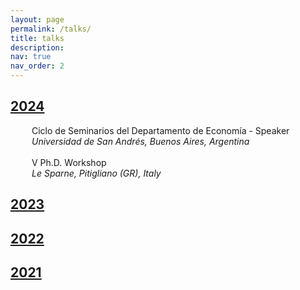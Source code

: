 ```yaml
---
layout: page
permalink: /talks/
title: talks
description:
nav: true
nav_order: 2
---
```


<div class="projects">
  <a id="2024" href="javascript:void(0);" onclick="toggleVisibility('2024-content')">
    <h2 class="category"> 2024 </h2>
  </a>
</div>

<!-- 2024 -->
<div id="2024-content" style="display: block;">

  <div style="display: flex; flex-direction: column; gap: 0;">
      <!-- First row: Person icon and seminar title -->
      <div style="display: flex; align-items: flex-start;">
          <div style="width: 24px; display: flex; justify-content: center; align-self: flex-start;">
              <i class="fa-solid fa-person-chalkboard" style="color: var(--global-theme-color);"></i>
          </div>
          <span style="margin-left: 10px;">Ciclo de Seminarios del Departamento de Economía -
          <span style="color: var(--global-theme-color);">Speaker</span></span>
      </div>
      <!-- Second row: Location icon and location text -->
      <div style="display: flex; align-items: flex-start; margin-top: 0;">
          <div style="width: 24px; display: flex; justify-content: center; align-self: flex-start;">
              <i class="fa-solid fa-location-dot" style="color: var(--global-theme-color);"></i>
          </div>
          <span style="margin-left: 10px;"><i>Universidad de San Andrés, Buenos Aires, Argentina</i></span>
      </div>
  </div>

  <br>

  <div style="display: flex; flex-direction: column; gap: 0;">
      <!-- First row: Person icon and seminar title -->
      <div style="display: flex; align-items: flex-start;">
          <div style="width: 24px; display: flex; justify-content: center; align-self: flex-start;">
              <i class="fa-solid fa-person-chalkboard" style="color: var(--global-theme-color);"></i>
          </div>
          <span style="margin-left: 10px;">&#8548; Ph.D. Workshop</span>
      </div>
      <!-- Second row: Location icon and location text -->
      <div style="display: flex; align-items: flex-start; margin-top: 0;">
          <div style="width: 24px; display: flex; justify-content: center; align-self: flex-start;">
              <i class="fa-solid fa-location-dot" style="color: var(--global-theme-color);"></i>
          </div>
          <span style="margin-left: 10px;"><i>Le Sparne, Pitigliano (GR), Italy</i></span>
      </div>
  </div>

</div>
<!-- end -->

<div class="projects">
  <a id="2023" href="javascript:void(0);" onclick="toggleVisibility('2023-content')">
    <h2 class="category"> 2023 </h2>
  </a>
</div>

<!-- 2023 -->
<div id="2023-content" style="display: none;">

  <div style="display: flex; flex-direction: column; gap: 0;">
      <!-- First row: Person icon and seminar title -->
      <div style="display: flex; align-items: flex-start;">
          <div style="width: 24px; display: flex; justify-content: center; align-self: flex-start;">
              <i class="fa-solid fa-person-chalkboard" style="color: var(--global-theme-color);"></i>
          </div>
          <span style="margin-left: 10px;">&#8547; Ph.D. Workshop -
        <span style="color: var(--global-theme-color);">Speaker</span></span>
      </div>
      <!-- Second row: Location icon and location text -->
      <div style="display: flex; align-items: flex-start; margin-top: 0;">
          <div style="width: 24px; display: flex; justify-content: center; align-self: flex-start;">
              <i class="fa-solid fa-location-dot" style="color: var(--global-theme-color);"></i>
          </div>
          <span style="margin-left: 10px;"><i>Le Sparne, Pitigliano (GR), Italy</i></span>
      </div>
  </div>

  <br>

  <div style="display: flex; flex-direction: column; gap: 0;">
      <!-- First row: Person icon and seminar title -->
      <div style="display: flex; align-items: flex-start;">
          <div style="width: 24px; display: flex; justify-content: center; align-self: flex-start;">
              <i class="fa-solid fa-person-chalkboard" style="color: var(--global-theme-color);"></i>
          </div>
          <span style="margin-left: 10px;">SAsCA Ph.D. Conference in Economics -
        <span style="color: var(--global-theme-color);">Speaker and discussant</span></span>
      </div>
      <!-- Second row: Location icon and location text -->
      <div style="display: flex; align-items: flex-start; margin-top: 0;">
          <div style="width: 24px; display: flex; justify-content: center; align-self: flex-start;">
              <i class="fa-solid fa-location-dot" style="color: var(--global-theme-color);"></i>
          </div>
          <span style="margin-left: 10px;"><i>University of Sassari, Sassari, Italy</i></span>
      </div>
  </div>

  <br>

  <div style="display: flex; flex-direction: column; gap: 0;">
      <!-- First row: Person icon and seminar title -->
      <div style="display: flex; align-items: flex-start;">
          <div style="width: 24px; display: flex; justify-content: center; align-self: flex-start;">
              <i class="fa-solid fa-person-chalkboard" style="color: var(--global-theme-color);"></i>
          </div>
          <span style="margin-left: 10px;">Workshop for Ph.D. Students In Economentrics and Empirical Economics (WEEE) -
        <span style="color: var(--global-theme-color);">Speaker</span></span>
      </div>
      <!-- Second row: Location icon and location text -->
      <div style="display: flex; align-items: flex-start; margin-top: 0;">
          <div style="width: 24px; display: flex; justify-content: center; align-self: flex-start;">
              <i class="fa-solid fa-location-dot" style="color: var(--global-theme-color);"></i>
          </div>
          <span style="margin-left: 10px;"><i>Bertinoro (FC), Italy</i></span>
      </div>
  </div>

  <br>

  <div style="display: flex; flex-direction: column; gap: 0;">
      <!-- First row: Person icon and seminar title -->
      <div style="display: flex; align-items: flex-start;">
          <div style="width: 24px; display: flex; justify-content: center; align-self: flex-start;">
              <i class="fa-solid fa-person-chalkboard" style="color: var(--global-theme-color);"></i>
          </div>
          <span style="margin-left: 10px;">Third Year Ph.D. Forum -
        <span style="color: var(--global-theme-color);">Speaker</span></span>
      </div>
      <!-- Second row: Location icon and location text -->
      <div style="display: flex; align-items: flex-start; margin-top: 0;">
          <div style="width: 24px; display: flex; justify-content: center; align-self: flex-start;">
              <i class="fa-solid fa-location-dot" style="color: var(--global-theme-color);"></i>
          </div>
          <span style="margin-left: 10px;"><i>University of Bologna, Bologna, Italy</i></span>
      </div>
  </div>
  
  <br>

  <div style="display: flex; flex-direction: column; gap: 0;">
      <!-- First row: Person icon and seminar title -->
      <div style="display: flex; align-items: flex-start;">
          <div style="width: 24px; display: flex; justify-content: center; align-self: flex-start;">
              <i class="fa-solid fa-person-chalkboard" style="color: var(--global-theme-color);"></i>
          </div>
          <span style="margin-left: 10px;">Presentation of <i>"A Modern Guide to the Economics of Crime"</i> by P. Buonanno, P. Vanin, and J. Vargas (Elgar, 2022) -
        <span style="color: var(--global-theme-color);">Discussant</span></span>
      </div>
      <!-- Second row: Location icon and location text -->
      <div style="display: flex; align-items: flex-start; margin-top: 0;">
          <div style="width: 24px; display: flex; justify-content: center; align-self: flex-start;">
              <i class="fa-solid fa-location-dot" style="color: var(--global-theme-color);"></i>
          </div>
          <span style="margin-left: 10px;"><i>“Walter Bigiavi” Library, Bologna, Italy</i></span>
      </div>
  </div>

</div>
<!-- end -->

<div class="projects">
  <a id="2022" href="javascript:void(0);" onclick="toggleVisibility('2022-content')">
    <h2 class="category"> 2022 </h2>
  </a>
</div>

<!-- 2022 -->
<div id="2022-content" style="display: none;">

  <div style="display: flex; flex-direction: column; gap: 0;">
      <!-- First row: Person icon and seminar title -->
      <div style="display: flex; align-items: flex-start;">
          <div style="width: 24px; display: flex; justify-content: center; align-self: flex-start;">
              <i class="fa-solid fa-person-chalkboard" style="color: var(--global-theme-color);"></i>
          </div>
          <span style="margin-left: 10px;">WiP Seminar -
        <span style="color: var(--global-theme-color);">Speaker</span></span>
      </div>
      <!-- Second row: Location icon and location text -->
      <div style="display: flex; align-items: flex-start; margin-top: 0;">
          <div style="width: 24px; display: flex; justify-content: center; align-self: flex-start;">
              <i class="fa-solid fa-location-dot" style="color: var(--global-theme-color);"></i>
          </div>
          <span style="margin-left: 10px;"><i>University of Bologna, Bologna, Italy</i></span>
      </div>
  </div>

  <br>

  <div style="display: flex; flex-direction: column; gap: 0;">
      <!-- First row: Person icon and seminar title -->
      <div style="display: flex; align-items: flex-start;">
          <div style="width: 24px; display: flex; justify-content: center; align-self: flex-start;">
              <i class="fa-solid fa-person-chalkboard" style="color: var(--global-theme-color);"></i>
          </div>
          <span style="margin-left: 10px;">&#8546; Ph.D. Workshop -
        <span style="color: var(--global-theme-color);">Speaker</span></span>
      </div>
      <!-- Second row: Location icon and location text -->
      <div style="display: flex; align-items: flex-start; margin-top: 0;">
          <div style="width: 24px; display: flex; justify-content: center; align-self: flex-start;">
              <i class="fa-solid fa-location-dot" style="color: var(--global-theme-color);"></i>
          </div>
          <span style="margin-left: 10px;"><i>Le Sparne, Pitigliano (GR), Italy</i></span>
      </div>
  </div>
  
  <br>

  <div style="display: flex; flex-direction: column; gap: 0;">
      <!-- First row: Person icon and seminar title -->
      <div style="display: flex; align-items: flex-start;">
          <div style="width: 24px; display: flex; justify-content: center; align-self: flex-start;">
              <i class="fa-solid fa-person-chalkboard" style="color: var(--global-theme-color);"></i>
          </div>
          <span style="margin-left: 10px;">Second Year Ph.D. Forum -
        <span style="color: var(--global-theme-color);">Speaker</span></span>
      </div>
      <!-- Second row: Location icon and location text -->
      <div style="display: flex; align-items: flex-start; margin-top: 0;">
          <div style="width: 24px; display: flex; justify-content: center; align-self: flex-start;">
              <i class="fa-solid fa-location-dot" style="color: var(--global-theme-color);"></i>
          </div>
          <span style="margin-left: 10px;"><i>University of Bologna, Bologna, Italy</i></span>
      </div>
  </div>

</div>
<!-- end -->

<div class="projects">
  <a id="2021" href="javascript:void(0);" onclick="toggleVisibility('2021-content')">
    <h2 class="category"> 2021 </h2>
  </a>
</div>

<!-- 2021 -->
<div id="2021-content" style="display: none;">

  <div style="display: flex; flex-direction: column; gap: 0;">
      <!-- First row: Person icon and seminar title -->
      <div style="display: flex; align-items: flex-start;">
          <div style="width: 24px; display: flex; justify-content: center; align-self: flex-start;">
              <i class="fa-solid fa-person-chalkboard" style="color: var(--global-theme-color);"></i>
          </div>
          <span style="margin-left: 10px;">&#8545; Ph.D. Workshop -
        <span style="color: var(--global-theme-color);">Speaker</span></span>
      </div>
      <!-- Second row: Location icon and location text -->
      <div style="display: flex; align-items: flex-start; margin-top: 0;">
          <div style="width: 24px; display: flex; justify-content: center; align-self: flex-start;">
              <i class="fa-solid fa-location-dot" style="color: var(--global-theme-color);"></i>
          </div>
          <span style="margin-left: 10px;"><i>Le Sparne, Pitigliano (GR), Italy</i></span>
      </div>
  </div>

  <br>

  <div style="display: flex; flex-direction: column; gap: 0;">
      <!-- First row: Person icon and seminar title -->
      <div style="display: flex; align-items: flex-start;">
          <div style="width: 24px; display: flex; justify-content: center; align-self: flex-start;">
              <i class="fa-solid fa-person-chalkboard" style="color: var(--global-theme-color);"></i>
          </div>
          <span style="margin-left: 10px;">First Year Ph.D. Forum -
        <span style="color: var(--global-theme-color);">Speaker</span></span>
      </div>
      <!-- Second row: Location icon and location text -->
      <div style="display: flex; align-items: flex-start; margin-top: 0;">
          <div style="width: 24px; display: flex; justify-content: center; align-self: flex-start;">
              <i class="fa-solid fa-location-dot" style="color: var(--global-theme-color);"></i>
          </div>
          <span style="margin-left: 10px;"><i>University of Bologna, Bologna, Italy</i></span>
      </div>
  </div>

  <br>

  <div style="display: flex; flex-direction: column; gap: 0;">
      <!-- First row: Person icon and seminar title -->
      <div style="display: flex; align-items: flex-start;">
          <div style="width: 24px; display: flex; justify-content: center; align-self: flex-start;">
              <i class="fa-solid fa-person-chalkboard" style="color: var(--global-theme-color);"></i>
          </div>
          <span style="margin-left: 10px;">First Year Ph.D. Poster Session -
        <span style="color: var(--global-theme-color);">Speaker</span></span>
      </div>
      <!-- Second row: Location icon and location text -->
      <div style="display: flex; align-items: flex-start; margin-top: 0;">
          <div style="width: 24px; display: flex; justify-content: center; align-self: flex-start;">
              <i class="fa-solid fa-location-dot" style="color: var(--global-theme-color);"></i>
          </div>
          <span style="margin-left: 10px;"><i>University of Bologna, Bologna, Italy</i></span>
      </div>
  </div>
  
</div>
<!-- end -->

<!-- Inline script -->
<script>
  function toggleVisibility(id) {
    var content = document.getElementById(id);
    if (content.style.display === "none") {
      content.style.display = "block";
    } else {
      content.style.display = "none";
    }
  }
</script>
